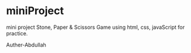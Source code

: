 # miniProject
mini project Stone, Paper &amp; Scissors Game using html, css,  javaScript for practice.

Auther-Abdullah
